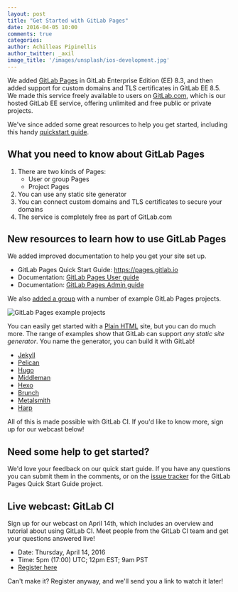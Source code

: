 ```yaml
---
layout: post
title: "Get Started with GitLab Pages"
date: 2016-04-05 10:00
comments: true
categories:
author: Achilleas Pipinellis
author_twitter: _axil
image_title: '/images/unsplash/ios-development.jpg'
---
```


We added [GitLab Pages][docs-pages] in GitLab Enterprise Edition (EE) 8.3, and
then added support for custom domains and TLS certificates in GitLab EE 8.5. We
made this service freely available to users on [GitLab.com](https://gitlab.com),
which is our hosted GitLab EE service, offering unlimited and free public or
private projects.

We've since added some great resources to help you get started, including this
handy [quickstart guide][quickstart].

<!-- more -->

## What you need to know about GitLab Pages

1. There are two kinds of Pages:
    - User or group Pages
    - Project Pages
2. You can use any static site generator
3. You can connect custom domains and TLS certificates to secure your domains
4. The service is completely free as part of GitLab.com

## New resources to learn how to use GitLab Pages

We added improved documentation to help you get your site set up.

- GitLab Pages Quick Start Guide: https://pages.gitlab.io
- Documentation: [GitLab Pages User guide][docs-pages]
- Documentation: [GitLab Pages Admin guide][docs-adminpages]

We also [added a group][group] with a number of example GitLab Pages projects.

![GitLab Pages example projects](/images/blogimages/gitlab-pages-examples.png)

You can easily get started with a [Plain HTML](https://gitlab.com/pages/plain-html)
site, but you can do much more.
The range of examples show that GitLab can support *any static site generator*.
You name the generator, you can build it with GitLab!

- [Jekyll](https://gitlab.com/pages/jekyll)
- [Pelican](https://gitlab.com/pages/pelican)
- [Hugo](https://gitlab.com/pages/hugo)
- [Middleman](https://gitlab.com/pages/middleman)
- [Hexo](https://gitlab.com/pages/hexo)
- [Brunch](https://gitlab.com/pages/brunch)
- [Metalsmith](https://gitlab.com/pages/metalsmith)
- [Harp](https://gitlab.com/pages/harp)

All of this is made possible with GitLab CI. If you'd like to know more,
sign up for our webcast below!

## Need some help to get started?

We'd love your feedback on our quick start guide.
If you have any questions you can submit them in the comments,
or on the [issue tracker] for the GitLab Pages Quick Start Guide project.

## Live webcast: GitLab CI

Sign up for our webcast on April 14th, which includes an overview and tutorial
about using GitLab CI. Meet people from the GitLab CI team and get your questions
answered live!

- Date: Thursday, April 14, 2016
- Time: 5pm (17:00) UTC; 12pm EST; 9am PST
- [Register here](http://page.gitlab.com/apr-2016-gitlab-intro-ci-webcast.html)

Can't make it? Register anyway, and we'll send you a link to watch it later!

[issue tracker]: https://gitlab.com/pages/pages.gitlab.io/issues
[docs-pages]: http://doc.gitlab.com/ee/pages/README.html
[docs-adminpages]: http://doc.gitlab.com/ee/pages/administration.html
[quickstart]: https://pages.gitlab.io/
[group]: https://gitlab.com/groups/pages
